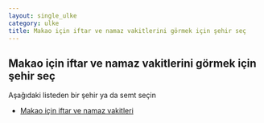 ```yaml
---
layout: single_ulke
category: ulke
title: Makao için iftar ve namaz vakitlerini görmek için şehir seç
---
```



## Makao için iftar ve namaz vakitlerini görmek için şehir seç

Aşağıdaki listeden bir şehir ya da semt seçin


* [Makao için iftar ve namaz vakitleri](/sehir/Makao_Makao)

